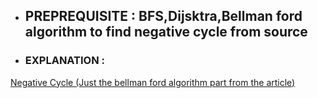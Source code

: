 - ## PREPREQUISITE : BFS,Dijsktra,Bellman ford algorithm to find negative cycle from source
- ### EXPLANATION :
 [Negative Cycle (Just the bellman ford algorithm part from the article)](https://cp-algorithms.com/graph/finding-negative-cycle-in-graph.html)

